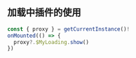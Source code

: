## 加载中插件的使用

```ts
const { proxy } = getCurrentInstance()!
onMounted(() => {
  proxy?.$MyLoading.show()
})
```

